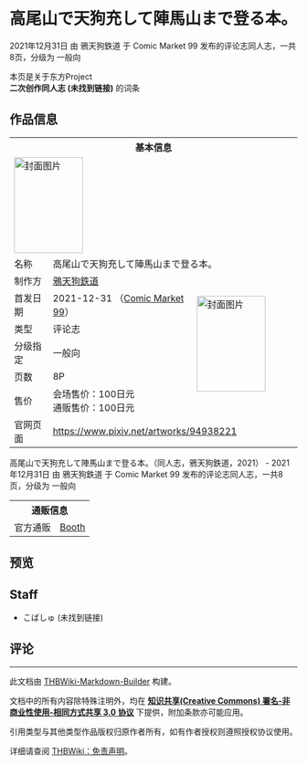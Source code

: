 # 高尾山で天狗充して陣馬山まで登る本。

<!-- source html: G:\repos\THBWiki-Markdown-Builder\THBWikiMarkdown\Temp\main\f\f8\ns0%3A%E9%AB%98%E5%B0%BE%E5%B1%B1%E3%81%A7%E5%A4%A9%E7%8B%97%E5%85%85%E3%81%97%E3%81%A6%E9%99%A3%E9%A6%AC%E5%B1%B1%E3%81%BE%E3%81%A7%E7%99%BB%E3%82%8B%E6%9C%AC%E3%80%82.html -->

2021年12月31日 由 鴉天狗鉄道 于 Comic Market 99 发布的评论志同人志，一共8页，分级为 一般向

本页是关于东方Project  
 **二次创作同人志 (未找到链接)** 的词条
## 作品信息

<table><tbody><tr><th colspan="3">基本信息</th></tr><tr><td class="cover-artwork-mobile" colspan="2"><a href="./文件-高尾山で天狗充して陣馬山まで登る本。封面.jpg.md" class="image" title="封面图片"><img alt="封面图片" src="https://upload.thwiki.cc/thumb/9/92/%E9%AB%98%E5%B0%BE%E5%B1%B1%E3%81%A7%E5%A4%A9%E7%8B%97%E5%85%85%E3%81%97%E3%81%A6%E9%99%A3%E9%A6%AC%E5%B1%B1%E3%81%BE%E3%81%A7%E7%99%BB%E3%82%8B%E6%9C%AC%E3%80%82%E5%B0%81%E9%9D%A2.jpg/120px-%E9%AB%98%E5%B0%BE%E5%B1%B1%E3%81%A7%E5%A4%A9%E7%8B%97%E5%85%85%E3%81%97%E3%81%A6%E9%99%A3%E9%A6%AC%E5%B1%B1%E3%81%BE%E3%81%A7%E7%99%BB%E3%82%8B%E6%9C%AC%E3%80%82%E5%B0%81%E9%9D%A2.jpg" decoding="async" loading="lazy" width="120" height="168" srcset="https://upload.thwiki.cc/thumb/9/92/%E9%AB%98%E5%B0%BE%E5%B1%B1%E3%81%A7%E5%A4%A9%E7%8B%97%E5%85%85%E3%81%97%E3%81%A6%E9%99%A3%E9%A6%AC%E5%B1%B1%E3%81%BE%E3%81%A7%E7%99%BB%E3%82%8B%E6%9C%AC%E3%80%82%E5%B0%81%E9%9D%A2.jpg/180px-%E9%AB%98%E5%B0%BE%E5%B1%B1%E3%81%A7%E5%A4%A9%E7%8B%97%E5%85%85%E3%81%97%E3%81%A6%E9%99%A3%E9%A6%AC%E5%B1%B1%E3%81%BE%E3%81%A7%E7%99%BB%E3%82%8B%E6%9C%AC%E3%80%82%E5%B0%81%E9%9D%A2.jpg 1.5x, https://upload.thwiki.cc/thumb/9/92/%E9%AB%98%E5%B0%BE%E5%B1%B1%E3%81%A7%E5%A4%A9%E7%8B%97%E5%85%85%E3%81%97%E3%81%A6%E9%99%A3%E9%A6%AC%E5%B1%B1%E3%81%BE%E3%81%A7%E7%99%BB%E3%82%8B%E6%9C%AC%E3%80%82%E5%B0%81%E9%9D%A2.jpg/239px-%E9%AB%98%E5%B0%BE%E5%B1%B1%E3%81%A7%E5%A4%A9%E7%8B%97%E5%85%85%E3%81%97%E3%81%A6%E9%99%A3%E9%A6%AC%E5%B1%B1%E3%81%BE%E3%81%A7%E7%99%BB%E3%82%8B%E6%9C%AC%E3%80%82%E5%B0%81%E9%9D%A2.jpg 2x" data-file-width="1300" data-file-height="1823"></a></td>
</tr><tr><td class="label">名称</td><td colspan="2"> 高尾山で天狗充して陣馬山まで登る本。 </td></tr><tr><td class="label">制作方</td><td><a href="./鴉天狗鉄道.md" title="鴉天狗鉄道">鴉天狗鉄道</a></td><td class="cover-artwork" rowspan="6" style="min-width:168px;"><a href="./文件-高尾山で天狗充して陣馬山まで登る本。封面.jpg.md" class="image" title="封面图片"><img alt="封面图片" src="https://upload.thwiki.cc/thumb/9/92/%E9%AB%98%E5%B0%BE%E5%B1%B1%E3%81%A7%E5%A4%A9%E7%8B%97%E5%85%85%E3%81%97%E3%81%A6%E9%99%A3%E9%A6%AC%E5%B1%B1%E3%81%BE%E3%81%A7%E7%99%BB%E3%82%8B%E6%9C%AC%E3%80%82%E5%B0%81%E9%9D%A2.jpg/120px-%E9%AB%98%E5%B0%BE%E5%B1%B1%E3%81%A7%E5%A4%A9%E7%8B%97%E5%85%85%E3%81%97%E3%81%A6%E9%99%A3%E9%A6%AC%E5%B1%B1%E3%81%BE%E3%81%A7%E7%99%BB%E3%82%8B%E6%9C%AC%E3%80%82%E5%B0%81%E9%9D%A2.jpg" decoding="async" loading="lazy" width="120" height="168" srcset="https://upload.thwiki.cc/thumb/9/92/%E9%AB%98%E5%B0%BE%E5%B1%B1%E3%81%A7%E5%A4%A9%E7%8B%97%E5%85%85%E3%81%97%E3%81%A6%E9%99%A3%E9%A6%AC%E5%B1%B1%E3%81%BE%E3%81%A7%E7%99%BB%E3%82%8B%E6%9C%AC%E3%80%82%E5%B0%81%E9%9D%A2.jpg/180px-%E9%AB%98%E5%B0%BE%E5%B1%B1%E3%81%A7%E5%A4%A9%E7%8B%97%E5%85%85%E3%81%97%E3%81%A6%E9%99%A3%E9%A6%AC%E5%B1%B1%E3%81%BE%E3%81%A7%E7%99%BB%E3%82%8B%E6%9C%AC%E3%80%82%E5%B0%81%E9%9D%A2.jpg 1.5x, https://upload.thwiki.cc/thumb/9/92/%E9%AB%98%E5%B0%BE%E5%B1%B1%E3%81%A7%E5%A4%A9%E7%8B%97%E5%85%85%E3%81%97%E3%81%A6%E9%99%A3%E9%A6%AC%E5%B1%B1%E3%81%BE%E3%81%A7%E7%99%BB%E3%82%8B%E6%9C%AC%E3%80%82%E5%B0%81%E9%9D%A2.jpg/239px-%E9%AB%98%E5%B0%BE%E5%B1%B1%E3%81%A7%E5%A4%A9%E7%8B%97%E5%85%85%E3%81%97%E3%81%A6%E9%99%A3%E9%A6%AC%E5%B1%B1%E3%81%BE%E3%81%A7%E7%99%BB%E3%82%8B%E6%9C%AC%E3%80%82%E5%B0%81%E9%9D%A2.jpg 2x" data-file-width="1300" data-file-height="1823"></a></td>
</tr><tr><td class="label">首发日期</td><td>2021-12-31&#160;（<a href="/展会作品列表?e=Comic+Market%2399">Comic Market 99</a>）</td></tr><tr><td class="label">类型</td><td>评论志</td></tr><tr><td class="label">分级指定</td><td>一般向</td></tr><tr><td class="label">页数</td><td>8P</td></tr><tr><td class="label">售价</td><td>会场售价：100日元<br>通贩售价：100日元</td></tr>
<tr><td class="label">官网页面</td><td colspan="2"><a rel="nofollow" class="external free" href="https://www.pixiv.net/artworks/94938221">https://www.pixiv.net/artworks/94938221</a></td></tr></tbody></table>

高尾山で天狗充して陣馬山まで登る本。（同人志，鴉天狗鉄道，2021） - 2021年12月31日 由 鴉天狗鉄道 于 Comic Market 99 发布的评论志同人志，一共8页，分级为 一般向

<table><tbody><tr><th colspan="3">通贩信息</th></tr><tr><td class="label">官方通贩</td><td colspan="2"><a rel="nofollow" class="external text" href="https://karasu-tengu-t.booth.pm/items/3603611">Booth</a></td></tr></tbody></table>


## 预览
## Staff
- こばしゅ (未找到链接)

## 评论




---

此文档由 [THBWiki-Markdown-Builder](https://github.com/Delsin-Yu/THBWiki-Markdown-Builder) 构建。

文档中的所有内容除特殊注明外，均在 [**知识共享(Creative Commons) 署名-非商业性使用-相同方式共享 3.0 协议**](https://creativecommons.org/licenses/by-sa/3.0/deed.zh-hans) 下提供，附加条款亦可能应用。

引用类型与其他类型作品版权归原作者所有，如有作者授权则遵照授权协议使用。

详细请查阅 [THBWiki：免责声明](https://thbwiki.cc/THBWiki:%E5%85%8D%E8%B4%A3%E5%A3%B0%E6%98%8E)。

